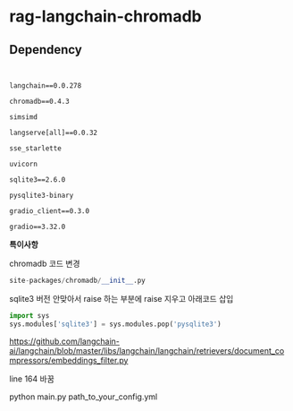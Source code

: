 # rag-langchain-chromadb

## **Dependency**

```


langchain==0.0.278

chromadb==0.4.3

simsimd

langserve[all]==0.0.32

sse_starlette

uvicorn

sqlite3==2.6.0

pysqlite3-binary

gradio_client==0.3.0

gradio==3.32.0 

```

**특이사항**

chromadb 코드 변경 

```python
site-packages/chromadb/__init__.py 
```

sqlite3 버전 안맞아서 raise 하는 부분에 raise 지우고 아래코드 삽입 

```python
import sys
sys.modules['sqlite3'] = sys.modules.pop('pysqlite3')

```



https://github.com/langchain-ai/langchain/blob/master/libs/langchain/langchain/retrievers/document_compressors/embeddings_filter.py

line 164 바꿈


python main.py path_to_your_config.yml

